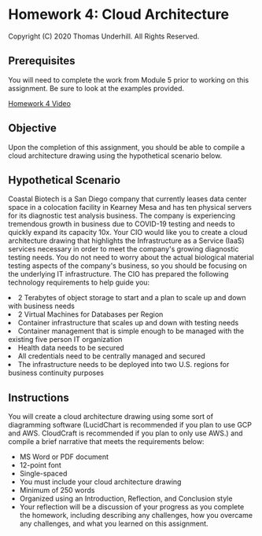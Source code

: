 # Homework 4: Cloud Architecture
Copyright (C) 2020 Thomas Underhill.  All Rights Reserved.

## Prerequisites
You will need to complete the work from Module 5 prior to working on this assignment.  Be sure to look at the examples provided.<br>

[Homework 4 Video](https://youtu.be/bIcNE7ZsbZg)<br>
## Objective
Upon the completion of this assignment, you should be able to compile a cloud architecture drawing using the hypothetical scenario below.

## Hypothetical Scenario
Coastal Biotech is a San Diego company that currently leases data center space in a colocation facility in Kearney Mesa and has ten physical servers for its diagnostic test analysis business.  The company is experiencing tremendous growth in business due to COVID-19 testing and needs to quickly expand its capacity 10x.  Your CIO would like you to create a cloud architecture drawing that highlights the Infrastructure as a Service (IaaS) services necessary in order to meet the company's growing diagnostic testing needs.  You do not need to worry about the actual biological material testing aspects of the company's business, so you should be focusing on the underlying IT infrastructure.  The CIO has prepared the following technology requirements to help guide you: <br>
<li>2 Terabytes of object storage to start and a plan to scale up and down with business needs <br>
<li>2 Virtual Machines for Databases per Region <br>
<li>Container infrastructure that scales up and down with testing needs <br>
<li>Container management that is simple enough to be managed with the existing five person IT organization
<li>Health data needs to be secured <br>
<li>All credentials need to be centrally managed and secured <br>
<li>The infrastructure needs to be deployed into two U.S. regions for business continuity purposes <br>

## Instructions
You will create a cloud architecture drawing using some sort of diagramming software (LucidChart is recommended if you plan to use GCP and AWS.  CloudCraft is recommended if you plan to only use AWS.) and compile a brief narrative that meets the requirements below:
<ul>
  <li>MS Word or PDF document <br>
  <li>12-point font <br>
  <li>Single-spaced <br>
  <li>You must include your cloud architecture drawing <br>
  <li>Minimum of 250 words <br>
  <li>Organized using an Introduction, Reflection, and Conclusion style <br>
  <li>Your reflection will be a discussion of your progress as you complete the homework, including describing any challenges, how you overcame any challenges, and what you learned on this assignment. <br>
</ul>

